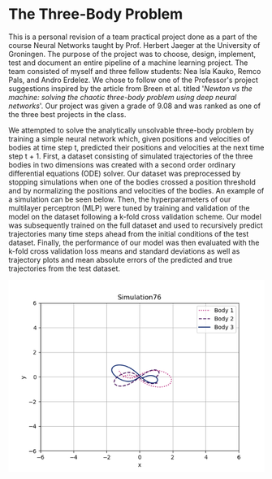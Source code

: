 # The Three-Body Problem

This is a personal revision of a team practical project done as a part of the course Neural Networks
   taught by Prof. Herbert Jaeger at the University of Groningen.
The purpose of the project was to choose, design, implement, test and document 
   an entire pipeline of a machine learning project.
The team consisted of myself and three fellow students: Nea Isla Kauko, Remco Pals, and Andro Erdelez.
We chose to follow one of the Professor's project suggestions inspired by the article from Breen et al. titled
   '_Newton vs the machine: solving the chaotic three-body problem using deep neural networks_'.
Our project was given a grade of 9.08 and was ranked as one of the three best projects in the class.

We attempted to solve the analytically unsolvable three-body problem by training a simple neural network which, 
   given positions and velocities of bodies at time step t, 
   predicted their positions and velocities at the next time step t + 1.
First, a dataset consisting of simulated trajectories of the three bodies in two dimensions was created 
   with a second order ordinary differential equations (ODE) solver. 
Our dataset was preprocessed by stopping simulations when one of the bodies crossed a position threshold
   and by normalizing the positions and velocities of the bodies.
An example of a simulation can be seen below.
Then, the hyperparameters of our multilayer perceptron (MLP) were tuned
   by training and validation of the model on the dataset following a k-fold cross validation scheme.
Our model was subsequently trained on the full dataset and used to recursively predict trajectories 
   many time steps ahead from the initial conditions of the test dataset.
Finally, the performance of our model was then evaluated with the k-fold cross validation loss means and standard deviations
   as well as trajectory plots and mean absolute errors of the predicted and true trajectories from the test dataset.

![Example of a simulation](data/plots/simulation_76.png)
